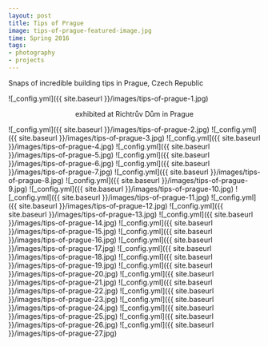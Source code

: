 ```yaml
---
layout: post
title: Tips of Prague
image: tips-of-prague-featured-image.jpg
time: Spring 2016
tags:
- photography
- projects
---
```

Snaps of incredible building tips in Prague, Czech Republic

![_config.yml]({{ site.baseurl }}/images/tips-of-prague-1.jpg)

<p align="center">
  exhibited at Richtrův Dům in Prague
</p>

![_config.yml]({{ site.baseurl }}/images/tips-of-prague-2.jpg)
![_config.yml]({{ site.baseurl }}/images/tips-of-prague-3.jpg)
![_config.yml]({{ site.baseurl }}/images/tips-of-prague-4.jpg)
![_config.yml]({{ site.baseurl }}/images/tips-of-prague-5.jpg)
![_config.yml]({{ site.baseurl }}/images/tips-of-prague-6.jpg)
![_config.yml]({{ site.baseurl }}/images/tips-of-prague-7.jpg)
![_config.yml]({{ site.baseurl }}/images/tips-of-prague-8.jpg)
![_config.yml]({{ site.baseurl }}/images/tips-of-prague-9.jpg)
![_config.yml]({{ site.baseurl }}/images/tips-of-prague-10.jpg)
![_config.yml]({{ site.baseurl }}/images/tips-of-prague-11.jpg)
![_config.yml]({{ site.baseurl }}/images/tips-of-prague-12.jpg)
![_config.yml]({{ site.baseurl }}/images/tips-of-prague-13.jpg)
![_config.yml]({{ site.baseurl }}/images/tips-of-prague-14.jpg)
![_config.yml]({{ site.baseurl }}/images/tips-of-prague-15.jpg)
![_config.yml]({{ site.baseurl }}/images/tips-of-prague-16.jpg)
![_config.yml]({{ site.baseurl }}/images/tips-of-prague-17.jpg)
![_config.yml]({{ site.baseurl }}/images/tips-of-prague-18.jpg)
![_config.yml]({{ site.baseurl }}/images/tips-of-prague-19.jpg)
![_config.yml]({{ site.baseurl }}/images/tips-of-prague-20.jpg)
![_config.yml]({{ site.baseurl }}/images/tips-of-prague-21.jpg)
![_config.yml]({{ site.baseurl }}/images/tips-of-prague-22.jpg)
![_config.yml]({{ site.baseurl }}/images/tips-of-prague-23.jpg)
![_config.yml]({{ site.baseurl }}/images/tips-of-prague-24.jpg)
![_config.yml]({{ site.baseurl }}/images/tips-of-prague-25.jpg)
![_config.yml]({{ site.baseurl }}/images/tips-of-prague-26.jpg)
![_config.yml]({{ site.baseurl }}/images/tips-of-prague-27.jpg)